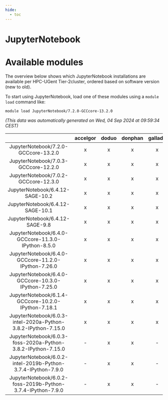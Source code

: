 ```yaml
---
hide:
  - toc
---
```


JupyterNotebook
===============

# Available modules


The overview below shows which JupyterNotebook installations are available per HPC-UGent Tier-2cluster, ordered based on software version (new to old).

To start using JupyterNotebook, load one of these modules using a `module load` command like:

```shell
module load JupyterNotebook/7.2.0-GCCcore-13.2.0
```

*(This data was automatically generated on Wed, 04 Sep 2024 at 09:59:34 CEST)*  

| |accelgor|doduo|donphan|gallade|joltik|shinx|skitty|
| :---: | :---: | :---: | :---: | :---: | :---: | :---: | :---: |
|JupyterNotebook/7.2.0-GCCcore-13.2.0|x|x|x|x|x|x|x|
|JupyterNotebook/7.0.3-GCCcore-12.2.0|x|x|x|x|x|x|x|
|JupyterNotebook/7.0.2-GCCcore-12.3.0|x|x|x|x|x|x|x|
|JupyterNotebook/6.4.12-SAGE-10.2|x|x|x|x|x|-|x|
|JupyterNotebook/6.4.12-SAGE-10.1|x|x|x|x|x|-|x|
|JupyterNotebook/6.4.12-SAGE-9.8|x|x|x|x|x|-|x|
|JupyterNotebook/6.4.0-GCCcore-11.3.0-IPython-8.5.0|x|x|x|x|x|-|x|
|JupyterNotebook/6.4.0-GCCcore-11.2.0-IPython-7.26.0|x|x|x|x|x|-|x|
|JupyterNotebook/6.4.0-GCCcore-10.3.0-IPython-7.25.0|x|x|x|x|x|-|x|
|JupyterNotebook/6.1.4-GCCcore-10.2.0-IPython-7.18.1|x|x|x|x|x|-|x|
|JupyterNotebook/6.0.3-intel-2020a-Python-3.8.2-IPython-7.15.0|x|x|x|x|x|-|x|
|JupyterNotebook/6.0.3-foss-2020a-Python-3.8.2-IPython-7.15.0|-|x|x|-|x|-|x|
|JupyterNotebook/6.0.2-intel-2019b-Python-3.7.4-IPython-7.9.0|-|x|x|-|x|-|x|
|JupyterNotebook/6.0.2-foss-2019b-Python-3.7.4-IPython-7.9.0|-|x|x|-|x|-|x|
